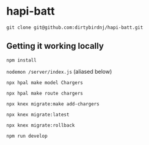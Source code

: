 # hapi-batt

`git clone git@github.com:dirtybirdnj/hapi-batt.git`


## Getting it working locally

`npm install`

`nodemon /server/index.js` (aliased below)

`npx hpal make model Chargers`

`npx hpal make route chargers`

`npx knex migrate:make add-chargers`

`npx knex migrate:latest`

`npx knex migrate:rollback`

`npm run develop`
